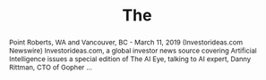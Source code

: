---
category: news
title: The #AI Eye&#58; CTO of Gopher Protocol (OTCQB&#58; $GOPH) Talks about Avant! AI System and Developments in Artificial Intelligence
abstract: Point Roberts, WA and Vancouver, BC - March 11, 2019 (Investorideas.com Newswire) Investorideas.com, a global investor news source covering Artificial Intelligence issues a special edition of The AI Eye, talking to AI expert, Danny Rittman, CTO of Gopher ...
publishedDateTime: 2019-03-11T12:55:00Z
sourceUrl: https://www.investorideas.com/news/2019/artificial-intelligence/03111AIEye-GOPH-Avant.asp
type: webcontent

provider:
  name: Investor ideas
  id: default
tags:
  - AI

images: 
  
---
